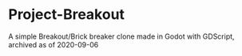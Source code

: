 # Project-Breakout
A simple Breakout/Brick breaker clone made in Godot with GDScript, archived as of 2020-09-06
